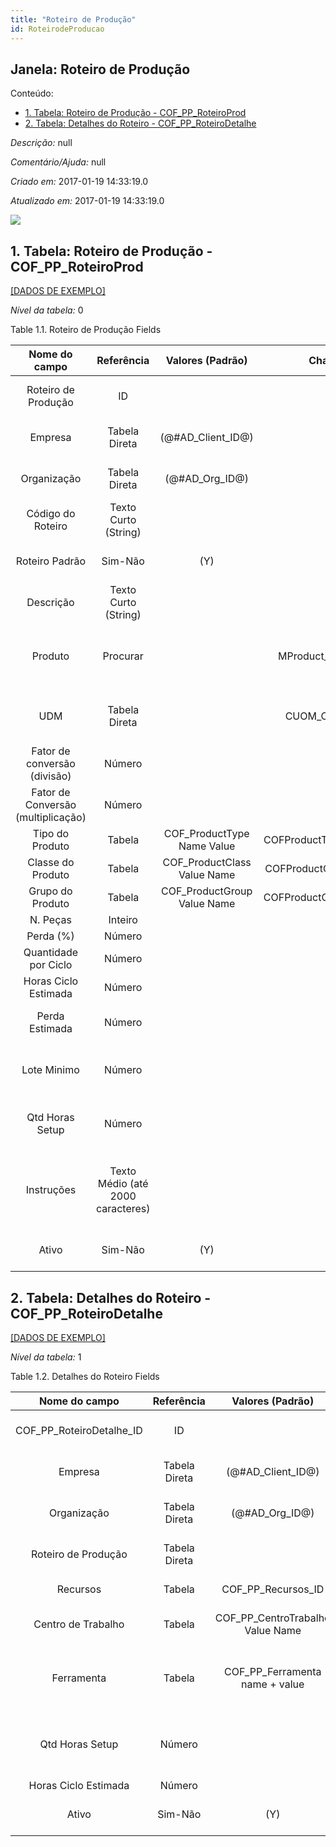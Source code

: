 ```yaml
---
title: "Roteiro de Produção"
id: RoteirodeProducao
---
```

<div id="d208934e1" class="section chapter">

<div class="titlepage">

<div>

<div>

## Janela: Roteiro de Produção

</div>

</div>

</div>

<div class="toc">

<div class="toc-title">

Conteúdo:

</div>

  - <span class="section">[1. Tabela: Roteiro de Produção -
    COF\_PP\_RoteiroProd](#d208934e23)</span>
  - <span class="section">[2. Tabela: Detalhes do Roteiro -
    COF\_PP\_RoteiroDetalhe](#d208934e375)</span>

</div>

<span class="emphasis">*Descrição:* </span> null

<span class="emphasis">*Comentário/Ajuda:* </span>null

<span class="emphasis"> *Criado em:* </span>2017-01-19 14:33:19.0

<span class="emphasis">*Atualizado em:* </span>2017-01-19 14:33:19.0

![](/img/manual/RoteirodeProducao.png)

<div id="d208934e23" class="section section">

<div class="titlepage">

<div>

<div>

## 1. Tabela: Roteiro de Produção - COF\_PP\_RoteiroProd

</div>

</div>

</div>

[\[DADOS DE EXEMPLO\]](data/COF_PP_RoteiroProd_data)

<span class="emphasis">*Nível da tabela:* </span>0

</div>

<div id="d208934e32" class="table">

<div class="table-title">

Table 1.1. Roteiro de Produção
Fields

</div>

<div class="table-contents">

|           Nome do campo            |            Referência             |       Valores (Padrão)       |        Chave restritiva         |                                   Regra de validação                                   |                                   Descrição                                    |                                Comentário/Ajuda                                |
| :--------------------------------: | :-------------------------------: | :--------------------------: | :-----------------------------: | :------------------------------------------------------------------------------------: | :----------------------------------------------------------------------------: | :----------------------------------------------------------------------------: |
|        Roteiro de Produção         |                ID                 |                              |                                 |                                                                                        |                       Primary Key : Roteiro de Produção                        |                       Primary Key : Roteiro de Produção                        |
|              Empresa               |           Tabela Direta           |     (@\#AD\_Client\_ID@)     |                                 |                           AD\_Client.AD\_Client\_ID \< \> 0                            |                       (semelhante ao primeiro relatório)                       |                              (ver o mesmo acima)                               |
|            Organização             |           Tabela Direta           |      (@\#AD\_Org\_ID@)       |                                 |                    (AD\_Org.IsSummary='N' OR AD\_Org.AD\_Org\_ID=0)                    |                       (semelhante ao primeiro relatório)                       |                              (ver o mesmo acima)                               |
|         Código do Roteiro          |       Texto Curto (String)        |                              |                                 |                                                                                        |                       (semelhante ao primeiro relatório)                       |                              (ver o mesmo acima)                               |
|           Roteiro Padrão           |              Sim-Não              |             (Y)              |                                 |                                                                                        |                  Indica se o roteiro é padrão para um produto                  |                                                                                |
|             Descrição              |       Texto Curto (String)        |                              |                                 |                                                                                        |                    Optional short description of the record                    |                  A description is limited to 255 characters.                   |
|              Produto               |             Procurar              |                              |   MProduct\_COFPPRoteiroProd    | M\_Product.IsSummary='N' AND M\_Product.IsActive='Y' AND M\_Product.IsManufactured='Y' |                             Product, Service, Item                             |   Identifies an item which is either purchased or sold in this organization.   |
|                UDM                 |           Tabela Direta           |                              |     CUOM\_COFPPRoteiroProd      |                                                                                        |                                Unit of Measure                                 |             The UOM defines a unique non monetary Unit of Measure              |
|    Fator de conversão (divisão)    |              Número               |                              |                                 |                                                                                        |                                                                                |                                                                                |
| Fator de Conversão (multiplicação) |              Número               |                              |                                 |                                                                                        |                                                                                |                                                                                |
|          Tipo do Produto           |              Tabela               | COF\_ProductType Name Value  | COFProductType\_COFPPRoteiroPro |                                                                                        |                           Primary Key : Product Type                           |                           Primary Key : Product Type                           |
|         Classe do Produto          |              Tabela               | COF\_ProductClass Value Name | COFProductClass\_COFPPRoteiroPr |                                                                                        |                          Primary Key : Product Class                           |                          Primary Key : Product Class                           |
|          Grupo do Produto          |              Tabela               | COF\_ProductGroup Value Name | COFProductGroup\_COFPPRoteiroPr |                                                                                        |                          Primary Key : Product Group                           |                          Primary Key : Product Group                           |
|              N. Peças              |              Inteiro              |                              |                                 |                                                                                        |                                                                                |                                                                                |
|             Perda (%)              |              Número               |                              |                                 |                                                                                        |                                                                                |                                                                                |
|        Quantidade por Ciclo        |              Número               |                              |                                 |                                                                                        |                                                                                |                                                                                |
|        Horas Ciclo Estimada        |              Número               |                              |                                 |                                                                                        |                                                                                |                                                                                |
|           Perda Estimada           |              Número               |                              |                                 |                                                                                        |                        % de perda estimado no processo                         |                                                                                |
|            Lote Minimo             |              Número               |                              |                                 |                                                                                        |                 Quantidade mpinima a ser produzida no roteiro                  |                                                                                |
|          Qtd Horas Setup           |              Número               |                              |                                 |                                                                                        |                Quantidade em horas de setup processo produtivo                 |                                                                                |
|             Instruções             | Texto Médio (até 2000 caracteres) |                              |                                 |                                                                                        | Instruções para a execução da O.P/Plano Mestre de Produção/Roteiro de Produção | Instruções para a execução da O.P/Plano Mestre de Produção/Roteiro de Produção |
|               Ativo                |              Sim-Não              |             (Y)              |                                 |                                                                                        |                       (semelhante ao primeiro relatório)                       |                              (ver o mesmo acima)                               |

</div>

</div>

  

<div id="d208934e375" class="section section">

<div class="titlepage">

<div>

<div>

## 2. Tabela: Detalhes do Roteiro - COF\_PP\_RoteiroDetalhe

</div>

</div>

</div>

[\[DADOS DE EXEMPLO\]](data/COF_PP_RoteiroDetalhe_data)

<span class="emphasis">*Nível da tabela:* </span>1

</div>

<div id="d208934e384" class="table">

<div class="table-title">

Table 1.2. Detalhes do Roteiro
Fields

</div>

<div class="table-contents">

|        Nome do campo        |  Referência   |          Valores (Padrão)          |        Chave restritiva         |                                                                             Regra de validação                                                                              |                    Descrição                    |         Comentário/Ajuda          |
| :-------------------------: | :-----------: | :--------------------------------: | :-----------------------------: | :-------------------------------------------------------------------------------------------------------------------------------------------------------------------------: | :---------------------------------------------: | :-------------------------------: |
| COF\_PP\_RoteiroDetalhe\_ID |      ID       |                                    |                                 |                                                                                                                                                                             |        Primary Key : Detalhes do Roteiro        | Primary Key : Detalhes do Roteiro |
|           Empresa           | Tabela Direta |        (@\#AD\_Client\_ID@)        |                                 |                                                                      AD\_Client.AD\_Client\_ID \< \> 0                                                                      |       (semelhante ao primeiro relatório)        |        (ver o mesmo acima)        |
|         Organização         | Tabela Direta |         (@\#AD\_Org\_ID@)          |                                 |                                                              (AD\_Org.IsSummary='N' OR AD\_Org.AD\_Org\_ID=0)                                                               |       (semelhante ao primeiro relatório)        |        (ver o mesmo acima)        |
|     Roteiro de Produção     | Tabela Direta |                                    | COFPPRoteiroProd\_COFPPRoteiroD |                                                                                                                                                                             |        Primary Key : Roteiro de Produção        | Primary Key : Roteiro de Produção |
|          Recursos           |    Tabela     |       COF\_PP\_Recursos\_ID        | COFPPRecursos\_COFPPRoteiroDeta |                                                                                                                                                                             |             Primary Key : Recursos              |      Primary Key : Recursos       |
|     Centro de Trabalho      |    Tabela     | COF\_PP\_CentroTrabalho Value Name | COFPPCentroTrabalho\_COFPPRotei |                                                                                                                                                                             |          Primary Key : Centro Trabalho          |   Primary Key : Centro Trabalho   |
|         Ferramenta          |    Tabela     |  COF\_PP\_Ferramenta name + value  | COFPPFerramenta\_COFPPRoteiroDe | COF\_PP\_Ferramenta.COF\_PP\_Ferramenta\_ID IN (SELECT rc.COF\_PP\_Ferramenta\_ID FROM COF\_PP\_RecursosConfig rc WHERE rc.COF\_PP\_Recursos\_ID = @COF\_PP\_Recursos\_ID@) |            Primary Key : Ferramenta             |     Primary Key : Ferramenta      |
|       Qtd Horas Setup       |    Número     |                                    |                                 |                                                                                                                                                                             | Quantidade em horas de setup processo produtivo |                                   |
|    Horas Ciclo Estimada     |    Número     |                                    |                                 |                                                                                                                                                                             |                                                 |                                   |
|            Ativo            |    Sim-Não    |                (Y)                 |                                 |                                                                                                                                                                             |       (semelhante ao primeiro relatório)        |        (ver o mesmo acima)        |

</div>

</div>

  

</div>
